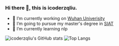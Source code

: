 ### Hi there 👋, this is icoderzqliu.

<!--
**icoderzqliu/icoderzqliu** is a ✨ _special_ ✨ repository because its `README.md` (this file) appears on your GitHub profile.

Here are some ideas to get you started:

- 🔭 I’m currently working ...
- 🌱 I’m currently learning ...
- 👯 I’m looking to collaborate on ...
- 🤔 I’m looking for help with ...
- 💬 Ask me about ...
- 📫 How to reach me: ...
- 😄 Pronouns: ...
- ⚡ Fun fact: ...
-->
- 🔭 I’m currently working on [Wuhan Univerisity](http://cs.whu.edu.cn/)
- 👯 I’m going to pursue my master's degree in [SIAT](https://www.siat.ac.cn/)
- 🌱 I’m currently learning nlp

![icoderzqliu's GitHub stats](https://github-readme-stats.vercel.app/api?username=icoderzqliu&count_private=true&show_icons=true&theme=solarized-light)
![Top Langs](https://github-readme-stats.vercel.app/api/top-langs/?username=icoderzqliu&layout=compact&theme=solarized-light)
